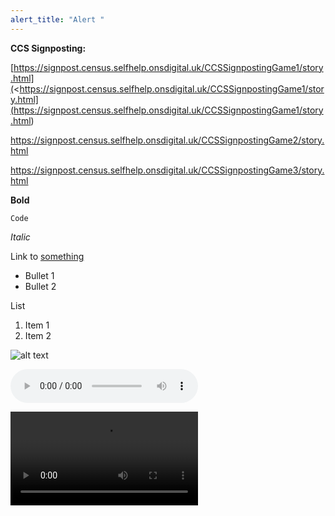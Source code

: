 ```yaml
---
alert_title: "Alert "
---
```

**CCS Signposting:**

[https://signpost.census.selfhelp.onsdigital.uk/CCSSignpostingGame1/story.html](<https://signpost.census.selfhelp.onsdigital.uk/CCSSignpostingGame1/story.html](<https://signpost.census.selfhelp.onsdigital.uk/CCSSignpostingGame1/story.html>)[](https://signpost.census.selfhelp.onsdigital.uk/CCSSignpostingGame2/story.html)

[](https://signpost.census.selfhelp.onsdigital.uk/CCSSignpostingGame2/story.html)<https://signpost.census.selfhelp.onsdigital.uk/CCSSignpostingGame2/story.html>

<https://signpost.census.selfhelp.onsdigital.uk/CCSSignpostingGame3/story.html>

**Bold**

```
Code
```

*Italic*

Link to [something](/format-tests/)

* Bullet 1
* Bullet 2

List

1. Item 1
2. Item 2

![alt text](/assets/c2021topbar.png "title")

<audio controls data-id="my-audio.mp3"><source src="{{TARGET_ASSETS_SRC}}/audio/my-audio.mp3">Video disabled</audio>

<video controls data-id="my-video.mp4"><source src="{{TARGET_ASSETS_SRC}}/video/my-video.mp4" type="video/mp4">Video disabled</video>